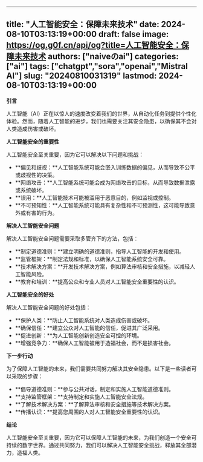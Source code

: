 
---
title: "人工智能安全：保障未来技术"
date: 2024-08-10T03:13:19+00:00
draft: false
image: https://og.g0f.cn/api/og?title=人工智能安全：保障未来技术
authors: ["naiveのai"]
categories: ["ai"]
tags: ["chatgpt","sora","openai","Mistral AI"]
slug: "20240810031319"
lastmod: 2024-08-10T03:13:19+00:00
---
**引言**

人工智能（AI）正在以惊人的速度改变着我们的世界，从自动化任务到提供个性化体验。然而，随着人工智能的进步，我们也需要关注其安全隐患，以确保其不会对人类造成伤害或破坏。

**人工智能安全的重要性**

人工智能安全至关重要，因为它可以解决以下问题和挑战：

- **偏见和歧视：**人工智能系统可能会嵌入训练数据的偏见，从而导致不公平或歧视性的决策。
- **网络攻击：**人工智能系统可能会成为网络攻击的目标，从而导致数据泄露或系统破坏。
- **误用：**人工智能技术可能被滥用于恶意目的，例如监视或控制。
- **不可预知性：**人工智能系统可能具有复杂性和不可预测性，这可能导致意外或有害的行为。

**解决人工智能安全问题**

解决人工智能安全问题需要采取多管齐下的方法，包括：

- **制定道德准则：**建立明确的道德准则，指导人工智能的开发和使用。
- **监管框架：**制定法规和标准，以确保人工智能系统安全可靠。
- **技术解决方案：**开发技术解决方案，例如算法审核和安全措施，以减轻人工智能风险。
- **教育和培训：**提高公众和专业人员对人工智能安全重要性的认识。

**人工智能安全的好处**

解决人工智能安全问题的好处包括：

- **保护人类：**防止人工智能系统对人类造成伤害或破坏。
- **确保信任：**建立公众对人工智能的信任，促进其广泛采用。
- **促进创新：**为人工智能创新创造安全可控的环境。
- **增强竞争力：**确保人工智能被用于造福社会，而不是损害社会。

**下一步行动**

为了保障人工智能的未来，我们需要共同努力解决其安全隐患。以下是一些读者可以采取的步骤：

- **倡导道德准则：**参与公共对话，制定和实施人工智能道德准则。
- **支持监管框架：**支持制定和实施人工智能安全法规。
- **了解技术解决方案：**了解算法审核和安全措施等技术解决方案。
- **传播认识：**提高您周围的人对人工智能安全重要性的认识。

**结论**

人工智能安全至关重要，因为它可以保障人工智能的未来，为我们创造一个安全可持续的数字世界。通过共同努力，我们可以解决人工智能安全挑战，释放其全部潜力，造福人类。